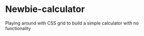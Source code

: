 # Newbie-calculator
Playing around with CSS grid to build a simple calculator with no functionality
